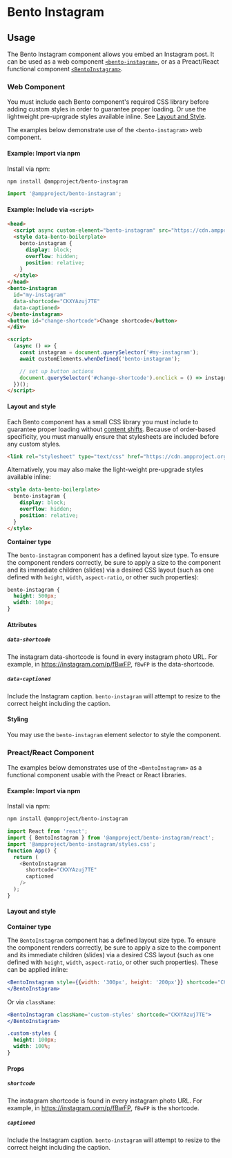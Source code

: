 # Bento Instagram

## Usage

The Bento Instagram component allows you embed an Instagram post. It can be used as a web component [`<bento-instagram>`](#web-component), or as a Preact/React functional component [`<BentoInstagram>`](#preactreact-component).

### Web Component

You must include each Bento component's required CSS library before adding custom styles in order to guarantee proper loading. Or use the lightweight pre-uprgrade styles available inline. See [Layout and Style](#layout-and-style).

The examples below demonstrate use of the `<bento-instagram>` web component.

#### Example: Import via npm

Install via npm:

```sh
npm install @ampproject/bento-instagram
```

```javascript
import '@ampproject/bento-instagram';
```

#### Example: Include via `<script>`

```html
<head>
  <script async custom-element="bento-instagram" src="https://cdn.ampproject.org/v0/bento-instagram-1.0.js"></script>
  <style data-bento-boilerplate>
    bento-instagram {
      display: block;
      overflow: hidden;
      position: relative;
    }
  </style>
</head>
<bento-instagram
  id="my-instagram"
  data-shortcode="CKXYAzuj7TE"
  data-captioned>
</bento-instagram>
<button id="change-shortcode">Change shortcode</button>
</div>

<script>
  (async () => {
    const instagram = document.querySelector('#my-instagram');
    await customElements.whenDefined('bento-instagram');

    // set up button actions
    document.querySelector('#change-shortcode').onclick = () => instagram.dataset.shortcode = '1totVhIFXl';
  })();
</script>
```

#### Layout and style

Each Bento component has a small CSS library you must include to guarantee proper loading without [content shifts](https://web.dev/cls/). Because of order-based specificity, you must manually ensure that stylesheets are included before any custom styles.

```html
<link rel="stylesheet" type="text/css" href="https://cdn.ampproject.org/v0/bento-instagram-1.0.css">
```

Alternatively, you may also make the light-weight pre-upgrade styles available inline:

```html
<style data-bento-boilerplate>
  bento-instagram {
    display: block;
    overflow: hidden;
    position: relative;
  }
</style>
```

**Container type**

The `bento-instagram` component has a defined layout size type. To ensure the component renders correctly, be sure to apply a size to the component and its immediate children (slides) via a desired CSS layout (such as one defined with `height`, `width`, `aspect-ratio`, or other such properties):

```css
bento-instagram {
  height: 500px;
  width: 100px;
}
```

#### Attributes

##### `data-shortcode`

The instagram data-shortcode is found in every instagram photo URL. For example, in https://instagram.com/p/fBwFP, <code>fBwFP</code> is the data-shortcode.

##### `data-captioned`

Include the Instagram caption. `bento-instagram` will attempt to resize to the correct height including the caption.

#### Styling

You may use the `bento-instagram` element selector to style the component.

### Preact/React Component

The examples below demonstrates use of the `<BentoInstagram>` as a functional component usable with the Preact or React libraries.

#### Example: Import via npm

Install via npm:

```sh
npm install @ampproject/bento-instagram
```

```javascript
import React from 'react';
import { BentoInstagram } from '@ampproject/bento-instagram/react';
import '@ampproject/bento-instagram/styles.css';
function App() {
  return (
    <BentoInstagram
      shortcode="CKXYAzuj7TE"
      captioned
    />
  );
}
```

#### Layout and style

**Container type**

The `BentoInstagram` component has a defined layout size type. To ensure the component renders correctly, be sure to apply a size to the component and its immediate children (slides) via a desired CSS layout (such as one defined with `height`, `width`, `aspect-ratio`, or other such properties). These can be applied inline:

```jsx
<BentoInstagram style={{width: '300px', height: '200px'}} shortcode="CKXYAzuj7TE">
</BentoInstagram>
```

Or via `className`:

```jsx
<BentoInstagram className='custom-styles' shortcode="CKXYAzuj7TE">
</BentoInstagram>
```

```css
.custom-styles {
  height: 100px;
  width: 100%;
}
```

#### Props

##### `shortcode`

The instagram shortcode is found in every instagram photo URL. For example, in https://instagram.com/p/fBwFP, <code>fBwFP</code> is the shortcode.

##### `captioned`

Include the Instagram caption. `bento-instagram` will attempt to resize to the correct height including the caption.
